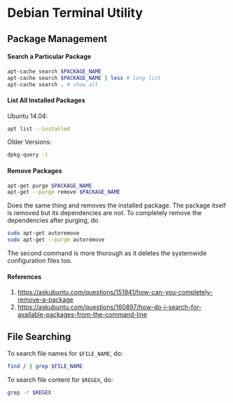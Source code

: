 # Debian Terminal Utility

## Package Management
#### Search a Particular Package
```sh
apt-cache search $PACKAGE_NAME
apt-cache search $PACKAGE_NAME | less # long list
apt-cache search . # show all
```
#### List All Installed Packages
Ubuntu 14.04:
```sh
apt list --installed
```
Older Versions:
```sh
dpkg-query -l
```
#### Remove Packages
```sh
apt-get purge $PACKAGE_NAME
apt-get --purge remove $PACKAGE_NAME
```
Does the same thing and removes the installed package. The package itself is removed but its dependencies are not. To completely remove the dependencies after purging, do
```sh
sudo apt-get autoremove
sudo apt-get --purge autoremove
```
The second command is more thorough as it deletes the systemwide configuration files too.

#### References
1. https://askubuntu.com/questions/151941/how-can-you-completely-remove-a-package
1. https://askubuntu.com/questions/160897/how-do-i-search-for-available-packages-from-the-command-line
## File Searching
To search file names for `$FILE_NAME`, do:
```sh
find / | grep $FILE_NAME
```
To search file content for `$REGEX`, do:
```sh
grep -r $REGEX
```